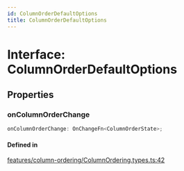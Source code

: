 ```yaml
---
id: ColumnOrderDefaultOptions
title: ColumnOrderDefaultOptions
---
```


# Interface: ColumnOrderDefaultOptions

## Properties

### onColumnOrderChange

```ts
onColumnOrderChange: OnChangeFn<ColumnOrderState>;
```

#### Defined in

[features/column-ordering/ColumnOrdering.types.ts:42](https://github.com/TanStack/table/blob/main/packages/table-core/src/features/column-ordering/ColumnOrdering.types.ts#L42)
